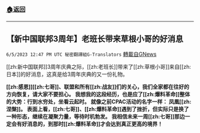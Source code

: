 ###  [:house:返回](README.md)
---


## 【新中国联邦3周年】老班长带来草根小哥的好消息
`6/5/2023 12:47 PM UTC 秘密翻譯組G-Translators` [轉載自GNews](https://gnews.org/articles/1358998)

[[zh:新中国联邦]]3周年庆典之际，[[zh:老班长]]带来了[[zh:草根小哥]]来自[[zh:日本]]的好消息，这真是给3周年庆典的又一份礼物。

**[[zh:感恩]][[zh:七哥]]、联盟和所有[[zh:战友]]们的关心，我们全家都在往好的方向恢复，请大家不要担心。
我想我的这段经历，也是应了[[zh:爆料革命]]整体的大势：行到水穷处，坐看云起时。
就像之前CPAC活动的名字一样： 凤凰[[zh:涅槃]]。
表面上看，[[zh:七哥]]、[[zh:爆料革命]]遇到了挫折，但实际只是换了一种形态，继续在凝聚力量，等待时机勃发。
我相信未来一周[[zh:七哥]]那边一定会有好消息的，到那时[[zh:爆料革命]]才会达到真正更高的境界！**
